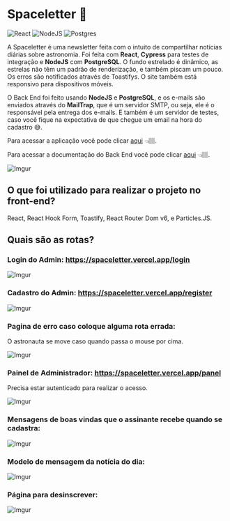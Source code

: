 # Spaceletter 🚀

![React](https://img.shields.io/badge/React-20232A?style=for-the-badge&logo=react&logoColor=61DAFB) ![NodeJS](https://img.shields.io/badge/Node.js-43853D?style=for-the-badge&logo=node.js&logoColor=white) ![Postgres](https://img.shields.io/badge/PostgreSQL-316192?style=for-the-badge&logo=postgresql&logoColor=white)



A Spaceletter é uma newsletter feita com o intuito de compartilhar notícias diárias sobre astronomia. Foi feita com <strong>React</strong>, <strong>Cypress</strong> para testes de integração e <strong>NodeJS</strong> com <strong>PostgreSQL</strong>. O fundo estrelado é dinâmico, as estrelas não têm um padrão de renderização, e também piscam um pouco. Os erros são notificados através de Toastifys. O site também está responsivo para dispositivos móveis.

O Back End foi feito usando <strong>NodeJS</strong> e <strong>PostgreSQL</strong>, e os e-mails são enviados através do <strong>MailTrap</strong>, que é um servidor SMTP, ou seja, ele é o responsável pela entrega dos e-mails. E também é um servidor de testes, caso você fique na expectativa de que chegue um email na hora do cadastro 😅.

Para acessar a aplicação você pode clicar [aqui](https://spaceletter.vercel.app/) 👈🏽. 

Para acessar a documentação do Back End você pode clicar [aqui](https://github.com/IsaacJBS/spaceletter-api) 👈🏽.



![Imgur](https://i.imgur.com/TuDiZKW.png)



## O que foi utilizado para realizar o projeto no front-end?

React, React Hook Form, Toastify, React Router Dom v6, e Particles.JS.



## Quais são as rotas?



### Login do Admin: https://spaceletter.vercel.app/login

![Imgur](https://i.imgur.com/Q4wuxwC.png)



### Cadastro do Admin: https://spaceletter.vercel.app/register

![Imgur](https://i.imgur.com/f7vy9pR.jpg)

### 

### Pagina de erro caso coloque alguma rota errada:

O astronauta se move caso quando passa o mouse por cima.

![Imgur](https://i.imgur.com/tA78rc7.png)



### Painel de Administrador: https://spaceletter.vercel.app/panel

Precisa estar autenticado para realizar o acesso.

![Imgur](https://i.imgur.com/nUUpJYn.jpg)



### Mensagens de boas vindas que o assinante recebe quando se cadastra:

![Imgur](https://i.imgur.com/J5AiBwz.png)

### Modelo de mensagem da notícia do dia:

![Imgur](https://i.imgur.com/Wjf96lj.png)



### Página para desinscrever:

![Imgur](https://i.imgur.com/av03awV.png)
